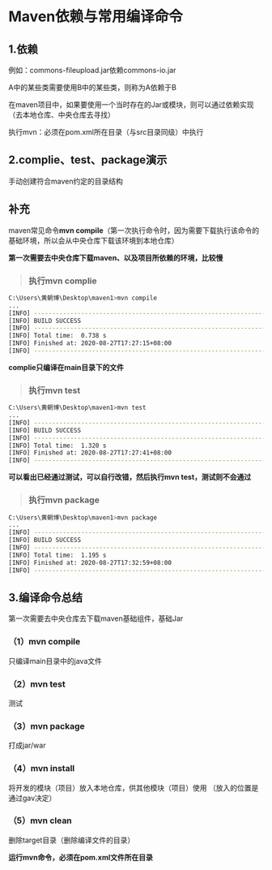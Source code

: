 # Maven依赖与常用编译命令

## 1.依赖

例如：commons-fileupload.jar依赖commons-io.jar

A中的某些类需要使用B中的某些类，则称为A依赖于B

在maven项目中，如果要使用一个当时存在的Jar或模块，则可以通过依赖实现（去本地仓库、中央仓库去寻找）

执行mvn：必须在pom.xml所在目录（与src目录同级）中执行

## 2.complie、test、package演示

手动创建符合maven约定的目录结构

## 补充

maven常见命令**mvn compile**（第一次执行命令时，因为需要下载执行该命令的基础环境，所以会从中央仓库下载该环境到本地仓库）

**第一次需要去中央仓库下载maven、以及项目所依赖的环境，比较慢**

> ### 执行mvn complie

```bash
C:\Users\黄朝博\Desktop\maven1>mvn compile
...
[INFO] ------------------------------------------------------------------------
[INFO] BUILD SUCCESS
[INFO] ------------------------------------------------------------------------
[INFO] Total time:  0.738 s
[INFO] Finished at: 2020-08-27T17:27:15+08:00
[INFO] ------------------------------------------------------------------------
```

**complie只编译在main目录下的文件**

> ### 执行mvn test

```bash
C:\Users\黄朝博\Desktop\maven1>mvn test
...
[INFO] ------------------------------------------------------------------------
[INFO] BUILD SUCCESS
[INFO] ------------------------------------------------------------------------
[INFO] Total time:  1.320 s
[INFO] Finished at: 2020-08-27T17:27:41+08:00
[INFO] ------------------------------------------------------------------------
```

**可以看出已经通过测试，可以自行改错，然后执行mvn test，测试则不会通过**

> ### 执行mvn package

```bash
C:\Users\黄朝博\Desktop\maven1>mvn package
...
[INFO] ------------------------------------------------------------------------
[INFO] BUILD SUCCESS
[INFO] ------------------------------------------------------------------------
[INFO] Total time:  1.195 s
[INFO] Finished at: 2020-08-27T17:32:59+08:00
[INFO] ------------------------------------------------------------------------
```

## 3.编译命令总结

第一次需要去中央仓库去下载maven基础组件，基础Jar

### （1）mvn compile

只编译main目录中的java文件

### （2）mvn test

测试

### （3）mvn package

打成jar/war

### （4）mvn install

将开发的模块（项目）放入本地仓库，供其他模块（项目）使用 （放入的位置是通过gav决定）

### （5）mvn clean

删除target目录（删除编译文件的目录）

**运行mvn命令，必须在pom.xml文件所在目录**